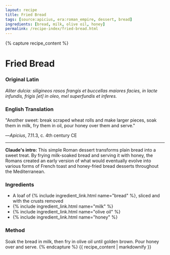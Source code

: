 ```yaml
---
layout: recipe
title: Fried Bread
tags: [source:apicius, era:roman_empire, dessert, bread]
ingredients: [bread, milk, olive oil, honey]
permalink: /recipe-index/fried-bread.html
---
```


{% capture recipe_content %}
# Fried Bread

### Original Latin
*Aliter dulcia: siligineos rasos frangis et buccellas maiores facies, in lacte infundis, frigis [et] in oleo, mel superfundis et inferes.*

### English Translation
"Another sweet: break scraped wheat rolls and make larger pieces, soak them in milk, fry them in oil, pour honey over them and serve."

—*Apicius*, 7.11.3, c. 4th century CE

___

**Claude's intro:** This simple Roman dessert transforms plain bread into a sweet treat. By frying milk-soaked bread and serving it with honey, the Romans created an early version of what would eventually evolve into various forms of French toast and honey-fried bread desserts throughout the Mediterranean.

### Ingredients
- A loaf of {% include ingredient_link.html name="bread" %}, sliced and with the crusts removed  
- {% include ingredient_link.html name="milk" %}  
- {% include ingredient_link.html name="olive oil" %}  
- {% include ingredient_link.html name="honey" %}

### Method
Soak the bread in milk, then fry in olive oil until golden brown. Pour honey over and serve.
{% endcapture %}
{{ recipe_content | markdownify }}